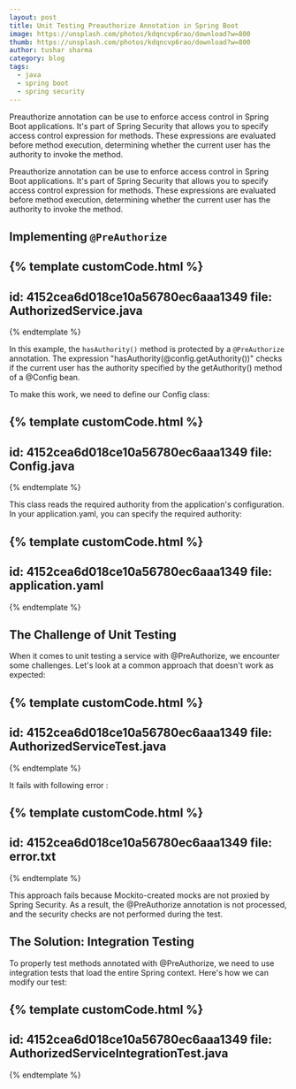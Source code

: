 ```yaml
---
layout: post
title: Unit Testing Preauthorize Annotation in Spring Boot
image: https://unsplash.com/photos/kdqncvp6rao/download?w=800
thumb: https://unsplash.com/photos/kdqncvp6rao/download?w=800
author: tushar sharma
category: blog
tags:
  - java
  - spring boot
  - spring security
---
```


Preauthorize annotation can be use to enforce access control in Spring Boot applications. It's part of Spring Security that allows you to specify access control expression for methods. These expressions are evaluated before method execution, determining whether the current user has the authority to invoke the method.<!-- truncate_here -->

Preauthorize annotation can be use to enforce access control in Spring Boot applications. It's part of Spring Security that allows you to specify access control expression for methods. These expressions are evaluated before method execution, determining whether the current user has the authority to invoke the method.

## Implementing `@PreAuthorize`

<div style="display:none;" markdown="1">
import org.springframework.security.access.prepost.PreAuthorize;
import reactor.core.publisher.Mono;

public class AuthorizedService {
    @PreAuthorize("hasAuthority(@config.getAuthority())")
    public Mono<Boolean> hasAuthority() {
        return Mono.just(true);
    }
}
</div>

{% template  customCode.html %}
---
id: 4152cea6d018ce10a56780ec6aaa1349
file: AuthorizedService.java
---
{% endtemplate %}


In this example, the `hasAuthority()` method is protected by a `@PreAuthorize` annotation. The expression "hasAuthority(@config.getAuthority())" checks if the current user has the authority specified by the getAuthority() method of a @Config bean.

To make this work, we need to define our Config class:

<div style="display:none;" markdown="1">
import org.springframework.beans.factory.annotation.Value;
import org.springframework.stereotype.Component;
import lombok.Getter;

@Component
@Getter
public class Config {
    @Value("${spring.application.authority}")
    private String authority;
}
</div>

{% template  customCode.html %}
---
id: 4152cea6d018ce10a56780ec6aaa1349
file: Config.java
---
{% endtemplate %}


This class reads the required authority from the application's configuration. In your application.yaml, you can specify the required authority:

{% template  customCode.html %}
---
id: 4152cea6d018ce10a56780ec6aaa1349
file: application.yaml
---
{% endtemplate %}

## The Challenge of Unit Testing

When it comes to unit testing a service with @PreAuthorize, we encounter some challenges. Let's look at a common approach that doesn't work as expected:

<div style="display:none;" markdown="1">
import org.junit.jupiter.api.Test;
import org.junit.jupiter.api.extension.ExtendWith;
import org.mockito.Mock;
import org.mockito.InjectMocks;
import org.mockito.junit.jupiter.MockitoExtension;
import org.springframework.security.test.context.support.WithMockUser;
import reactor.test.StepVerifier;
import org.springframework.security.access.AccessDeniedException;
import static org.mockito.Mockito.when;

@ExtendWith(MockitoExtension.class)
public class AuthorizedServiceTest {
    @InjectMocks
    private AuthorizedService authorizedService;

    @Mock
    private Config config;

    @Test
    @WithMockUser(authorities = "ADMIN")
    void testHasAuthority_withAccess() {
        when(config.getAuthority()).thenReturn("ADMIN");

        StepVerifier.create(authorizedService.hasAuthority())
            .expectNext(true)
            .verifyComplete();
    }

    @Test
    void testHasAuthority_withoutAccess() {
        StepVerifier.create(authorizedService.hasAuthority())
            .expectError(AccessDeniedException.class)
            .verify();
    }
}
</div>

{% template  customCode.html %}
---
id: 4152cea6d018ce10a56780ec6aaa1349
file: AuthorizedServiceTest.java
---
{% endtemplate %}


It fails with following error : 

<div style="display:none;" markdown="1">
org.mockito.exceptions.misusing.UnnecessaryStubbingException: 
Unnecessary stubbings detected.
Clean & maintainable test code requires zero unnecessary code.
Following stubbings are unnecessary (click to navigate to relevant line of code):
</div>

{% template  customCode.html %}
---
id: 4152cea6d018ce10a56780ec6aaa1349
file: error.txt
---
{% endtemplate %}

This approach fails because Mockito-created mocks are not proxied by Spring Security. As a result, the @PreAuthorize annotation is not processed, and the security checks are not performed during the test.

## The Solution: Integration Testing

To properly test methods annotated with @PreAuthorize, we need to use integration tests that load the entire Spring context. Here's how we can modify our test:

<div style="display:none;" markdown="1">
import org.junit.jupiter.api.Test;
import org.junit.jupiter.api.extension.ExtendWith;
import org.mockito.Mock;
import org.mockito.InjectMocks;
import org.mockito.junit.jupiter.MockitoExtension;
import org.springframework.security.test.context.support.WithMockUser;
import reactor.test.StepVerifier;
import org.springframework.security.access.AccessDeniedException;
import static org.mockito.Mockito.when;

@SpringBootTest(properties = {"spring.profiles.active=test"})
public class AuthorizedServiceIntegrationTest {

    @Autowired
    private AuthorizedService authorizedService;

    @Mock
    private PropertyConfig propertyConfig;

    @Test
    @WithMockUser(authorities = "ADMIN")
    void testHasKafkaAllowedAuthority_withAccess() {

        when(propertyConfig.getKafkaAllowedAuthority()).thenReturn("ADMIN");

        StepVerifier.create(authorizedService.hasAuthority())
                .expectNext(true)
                .verifyComplete();
    }

    @Test
    void testHasKafkaAllowedAuthority_withoutAccess() {

        StepVerifier.create(authorizedService.hasAuthority())
                .expectError(AccessDeniedException.class)
                .verify();
    }
}
</div>

{% template  customCode.html %}
---
id: 4152cea6d018ce10a56780ec6aaa1349
file: AuthorizedServiceIntegrationTest.java
---
{% endtemplate %}
